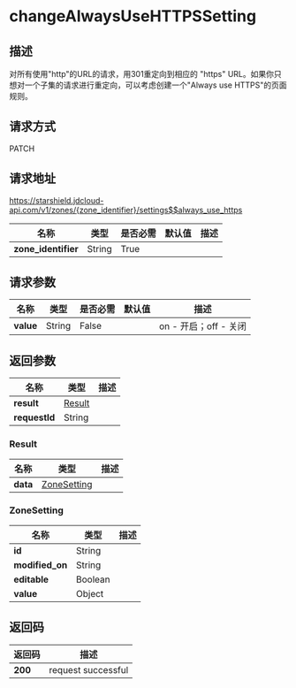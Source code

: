 # changeAlwaysUseHTTPSSetting


## 描述
对所有使用"http"的URL的请求，用301重定向到相应的 "https" URL。如果你只想对一个子集的请求进行重定向，可以考虑创建一个"Always use HTTPS"的页面规则。


## 请求方式
PATCH

## 请求地址
https://starshield.jdcloud-api.com/v1/zones/{zone_identifier}/settings$$always_use_https

|名称|类型|是否必需|默认值|描述|
|---|---|---|---|---|
|**zone_identifier**|String|True| | |

## 请求参数
|名称|类型|是否必需|默认值|描述|
|---|---|---|---|---|
|**value**|String|False| |on - 开启；off - 关闭|


## 返回参数
|名称|类型|描述|
|---|---|---|
|**result**|[Result](#result)| |
|**requestId**|String| |

### <div id="Result">Result</div>
|名称|类型|描述|
|---|---|---|
|**data**|[ZoneSetting](#zonesetting)| |
### <div id="ZoneSetting">ZoneSetting</div>
|名称|类型|描述|
|---|---|---|
|**id**|String| |
|**modified_on**|String| |
|**editable**|Boolean| |
|**value**|Object| |

## 返回码
|返回码|描述|
|---|---|
|**200**|request successful|
